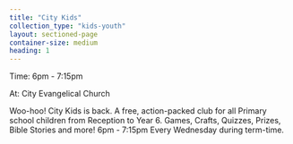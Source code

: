 ```yaml
---
title: "City Kids"
collection_type: "kids-youth"
layout: sectioned-page
container-size: medium
heading: 1
---
```


<div class="text-center">
  <p class="font-impact no-margin-bottom">Time: 6pm - 7:15pm</p>
  <p class="font-impact">At: City Evangelical Church</p>
</div>

Woo-hoo! City Kids is back. A free, action-packed club for all Primary school children from Reception to Year 6. Games, Crafts, Quizzes, Prizes, Bible Stories and more!
6pm - 7:15pm Every Wednesday during term-time.

